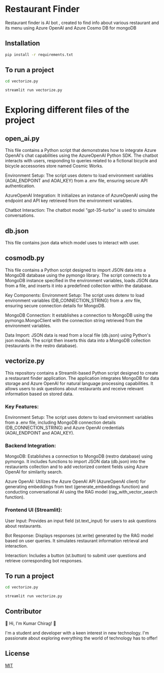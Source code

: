 # Restaurant Finder

Restaurant finder is AI bot , created to find info about various restaurant and its menu using Azure OpenAI and Azure Cosmo DB for mongoDB

## Installation



```bash
pip install -r requirements.txt
```

## To run a project



```bash
cd vectorize.py
```
```bash
streamlit run vectorize.py
```

# Exploring different files of the project

## open_ai.py
This file contains a Python script that demonstrates how to integrate Azure OpenAI's chat capabilities using the AzureOpenAI Python SDK. The chatbot interacts with users, responding to queries related to a fictional bicycle and bicycle accessories store named Cosmic Works.


Environment Setup: The script uses dotenv to load environment variables (AOAI_ENDPOINT and AOAI_KEY) from a .env file, ensuring secure API authentication.

AzureOpenAI Integration: It initializes an instance of AzureOpenAI using the endpoint and API key retrieved from the environment variables.

Chatbot Interaction: The chatbot model "gpt-35-turbo" is used to simulate conversations.



## db.json
This file contains json data which model uses to interact with user.



## cosmodb.py
This file contains a Python script designed to import JSON data into a MongoDB database using the pymongo library. The script connects to a MongoDB instance specified in the environment variables, loads JSON data from a file, and inserts it into a predefined collection within the database.

Key Components:
Environment Setup: The script uses dotenv to load environment variables (DB_CONNECTION_STRING) from a .env file, ensuring secure connection details for MongoDB.

MongoDB Connection: It establishes a connection to MongoDB using the pymongo.MongoClient with the connection string retrieved from the environment variables.

Data Import: JSON data is read from a local file (db.json) using Python's json module. The script then inserts this data into a MongoDB collection (restaurants in the restro database).

## vectorize.py
This repository contains a Streamlit-based Python script designed to create a restaurant finder application. The application integrates MongoDB for data storage and Azure OpenAI for natural language processing capabilities. It allows users to ask questions about restaurants and receive relevant information based on stored data.

### Key Features:
Environment Setup: The script uses dotenv to load environment variables from a .env file, including MongoDB connection details (DB_CONNECTION_STRING) and Azure OpenAI credentials (AOAI_ENDPOINT and AOAI_KEY).

### Backend Integration:

MongoDB: Establishes a connection to MongoDB (restro database) using pymongo. It includes functions to import JSON data (db.json) into the restaurants collection and to add vectorized content fields using Azure OpenAI for similarity search.

Azure OpenAI: Utilizes the Azure OpenAI API (AzureOpenAI client) for generating embeddings from text (generate_embeddings function) and conducting conversational AI using the RAG model (rag_with_vector_search function).

### Frontend UI (Streamlit):

User Input: Provides an input field (st.text_input) for users to ask questions about restaurants.

Bot Response: Displays responses (st.write) generated by the RAG model based on user queries. It simulates restaurant information retrieval and interaction.

Interaction: Includes a button (st.button) to submit user questions and retrieve corresponding bot responses.

## To run a project



```bash
cd vectorize.py
```
```bash
streamlit run vectorize.py
```


## Contributor

👋 Hi, I'm Kumar Chirag! 🚀

I'm a student and developer with a keen interest in new technology. I'm passionate about exploring everything the world of technology has to offer!


## License

[MIT](https://choosealicense.com/licenses/mit/)
